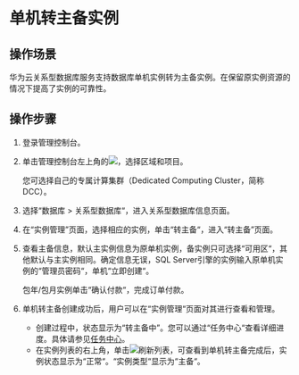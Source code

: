 # 单机转主备实例<a name="TOPIC_0142028183"></a>

## 操作场景<a name="section1715294212120"></a>

华为云关系型数据库服务支持数据库单机实例转为主备实例。在保留原实例资源的情况下提高了实例的可靠性。

## 操作步骤<a name="section2247117297"></a>

1.  登录管理控制台。
2.  单击管理控制台左上角的![](figures/image_0142028501.png)，选择区域和项目。

    您可选择自己的专属计算集群（Dedicated Computing Cluster，简称DCC）。

3.  选择“数据库  \>  关系型数据库“，进入关系型数据库信息页面。
4.  在“实例管理”页面，选择相应的实例，单击“转主备“，进入“转主备”页面。
5.  查看主备信息，默认主实例信息为原单机实例，备实例只可选择“可用区“，其他默认与主实例相同。确定信息无误，SQL Server引擎的实例输入原单机实例的“管理员密码“，单机“立即创建“。

    包年/包月实例单击“确认付款“，完成订单付款。

6.  单机转主备创建成功后，用户可以在“实例管理“页面对其进行查看和管理。
    -   创建过程中，状态显示为“转主备中”。您可以通过“任务中心“查看详细进度。具体请参见[任务中心](null.md)。
    -   在实例列表的右上角，单击![](figures/image_0142028333.png)刷新列表，可查看到单机转主备完成后，实例状态显示为“正常“。“实例类型“显示为“主备“。


